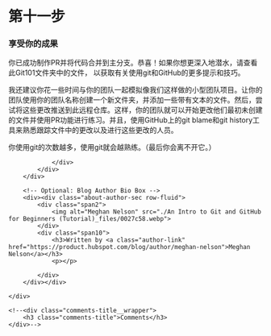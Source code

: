# 第十一步

<h3>享受你的成果</h3>
<p><span>你已成功制作PR并将代码合并到主分支。恭喜！如果你想更深入地潜水，请查看</span>此Git101文件夹中的文件<span>， 以获取有关使用git和GitHub的更多提示和技巧。</span></p>
<p>我还建议你花一些时间与你的团队一起模拟像我们这样做的小型团队项目。让你的团队使用你的团队名称创建一个新文件夹，并添加一些带有文本的文件。然后，尝试将这些更改推送到此远程仓库。这样，你的团队就可以开始更改他们最初未创建的文件并使用PR功能进行练习。并且，使用GitHub上的git blame和git history工具来熟悉跟踪文件中的更改以及进行这些更改的人员。&nbsp;</p>
<p><span>你使用git的次数越多，使用git就会越熟练。（最后你会离不开它。） </span></p>

```
            </div>
        </div>
    </div>
```

```
    <!-- Optional: Blog Author Bio Box -->
    <div><div class="about-author-sec row-fluid">
        <div class="span2">
            <img alt="Meghan Nelson" src="./An Intro to Git and GitHub for Beginners (Tutorial)_files/0027c58.webp">
        </div>
        <div class="span10">
            <h3>Written by <a class="author-link" href="https://product.hubspot.com/blog/author/meghan-nelson">Meghan Nelson</a></h3>
            <p></p>
            
        </div>
    </div></div>
```

```
</div>

<!--<div class="comments-title__wrapper">
    <h3 class="comments-title">Comments</h3>
</div>-->
```
